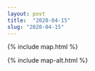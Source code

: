 ```yaml
---
layout: post
title:  "2020-04-15"
slug: "2020-04-15"
---
```

{% include map.html %}

{% include map-alt.html %}
